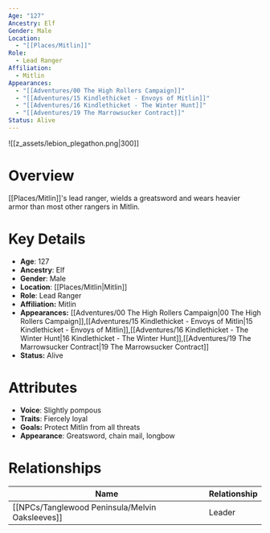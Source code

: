 ```yaml
---
Age: "127"
Ancestry: Elf
Gender: Male
Location:
  - "[[Places/Mitlin]]"
Role:
  - Lead Ranger
Affiliation:
  - Mitlin
Appearances:
  - "[[Adventures/00 The High Rollers Campaign]]"
  - "[[Adventures/15 Kindlethicket - Envoys of Mitlin]]"
  - "[[Adventures/16 Kindlethicket - The Winter Hunt]]"
  - "[[Adventures/19 The Marrowsucker Contract]]"
Status: Alive
---
```

![[z_assets/lebion_plegathon.png|300]]

# Overview
[[Places/Mitlin]]'s lead ranger, wields a greatsword and wears heavier armor than most other rangers in Mitlin.

# Key Details
- **Age**: 127
- **Ancestry**: Elf
- **Gender**: Male
- **Location**: [[Places/Mitlin\|Mitlin]]
- **Role**: Lead Ranger
- **Affiliation:** Mitlin
- **Appearances:** [[Adventures/00 The High Rollers Campaign\|00 The High Rollers Campaign]],[[Adventures/15 Kindlethicket - Envoys of Mitlin\|15 Kindlethicket - Envoys of Mitlin]],[[Adventures/16 Kindlethicket - The Winter Hunt\|16 Kindlethicket - The Winter Hunt]],[[Adventures/19 The Marrowsucker Contract\|19 The Marrowsucker Contract]]
- **Status:** Alive

# Attributes
- **Voice**: Slightly pompous
- **Traits**: Fiercely loyal
- **Goals:** Protect Mitlin from all threats
- **Appearance**: Greatsword, chain mail, longbow

# Relationships

| Name                  | Relationship |
| --------------------- | ------------ |
| [[NPCs/Tanglewood Peninsula/Melvin Oaksleeves]] | Leader       |
